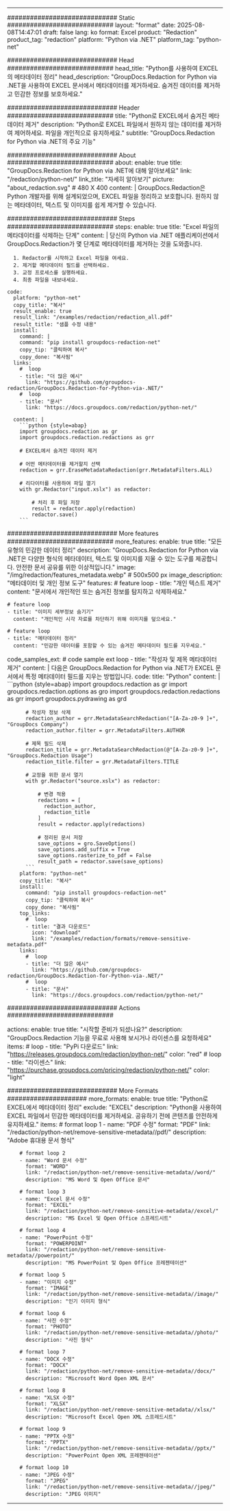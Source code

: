 
---
############################# Static ############################
layout: "format"
date:  2025-08-08T14:47:01
draft: false
lang: ko
format: Excel
product: "Redaction"
product_tag: "redaction"
platform: "Python via .NET"
platform_tag: "python-net"

############################# Head ############################
head_title: "Python를 사용하여 EXCEL의 메타데이터 정리"
head_description: "GroupDocs.Redaction for Python via .NET을 사용하여 EXCEL 문서에서 메타데이터를 제거하세요. 숨겨진 데이터를 제거하고 민감한 정보를 보호하세요."

############################# Header ############################
title: "Python로 EXCEL에서 숨겨진 메타데이터 제거" 
description: "Python로 EXCEL 파일에서 원하지 않는 데이터를 제거하여 제어하세요. 파일을 개인적으로 유지하세요."
subtitle: "GroupDocs.Redaction for Python via .NET의 주요 기능" 

############################# About ############################
about:
    enable: true
    title: "GroupDocs.Redaction for Python via .NET에 대해 알아보세요"
    link: "/redaction/python-net/"
    link_title: "자세히 알아보기"
    picture: "about_redaction.svg" # 480 X 400
    content: |
       GroupDocs.Redaction은 Python 개발자를 위해 설계되었으며, EXCEL 파일을 정리하고 보호합니다. 원하지 않는 메타데이터, 텍스트 및 이미지를 쉽게 제거할 수 있습니다.

############################# Steps ############################
steps:
    enable: true
    title: "Excel 파일의 메타데이터를 삭제하는 단계"
    content: |
      당신의 Python via .NET 애플리케이션에서 GroupDocs.Redaction가 몇 단계로 메타데이터를 제거하는 것을 도와줍니다.
      
      1. Redactor를 시작하고 Excel 파일을 여세요.
      2. 제거할 메타데이터 필드를 선택하세요.
      3. 교정 프로세스를 실행하세요.
      4. 최종 파일을 내보내세요.
   
    code:
      platform: "python-net"
      copy_title: "복사"
      result_enable: true
      result_link: "/examples/redaction/redaction_all.pdf"
      result_title: "샘플 수정 내용"
      install:
        command: |
        command: "pip install groupdocs-redaction-net"
        copy_tip: "클릭하여 복사"
        copy_done: "복사됨"
      links:
        #  loop
        - title: "더 많은 예시"
          link: "https://github.com/groupdocs-redaction/GroupDocs.Redaction-for-Python-via-.NET/"
        #  loop
        - title: "문서"
          link: "https://docs.groupdocs.com/redaction/python-net/"
          
      content: |
        ```python {style=abap}
        import groupdocs.redaction as gr
        import groupdocs.redaction.redactions as grr

        # EXCEL에서 숨겨진 데이터 제거

        # 어떤 메타데이터를 제거할지 선택
        redaction = grr.EraseMetadataRedaction(grr.MetadataFilters.ALL)

        # 리다이터를 사용하여 파일 열기
        with gr.Redactor("input.xslx") as redactor:

            # 처리 후 파일 저장
            result = redactor.apply(redaction)
            redactor.save()
        ```            


############################# More features ############################
more_features:
  enable: true
  title: "모든 유형의 민감한 데이터 정리"
  description: "GroupDocs.Redaction for Python via .NET은 다양한 형식의 메타데이터, 텍스트 및 이미지를 지울 수 있는 도구를 제공합니다. 안전한 문서 공유를 위한 이상적입니다."
  image: "/img/redaction/features_metadata.webp" # 500x500 px
  image_description: "메타데이터 및 개인 정보 도구"
  features:
    # feature loop
    - title: "개인 텍스트 제거"
      content: "문서에서 개인적인 또는 숨겨진 정보를 탐지하고 삭제하세요."

    # feature loop
    - title: "이미지 세부정보 숨기기"
      content: "개인적인 시각 자료를 차단하기 위해 이미지를 덮으세요."

    # feature loop
    - title: "메타데이터 정리"
      content: "민감한 데이터를 포함할 수 있는 숨겨진 메타데이터 필드를 지우세요."
      
  code_samples_ext:
    # code sample ext loop
    - title: "작성자 및 제목 메타데이터 제거"
      content: |
        다음은 GroupDocs.Redaction for Python via .NET가 EXCEL 문서에서 특정 메타데이터 필드를 지우는 방법입니다.
      code:
        title: "Python"
        content: |
          ```python {style=abap}
          import groupdocs.redaction as gr
          import groupdocs.redaction.options as gro
          import groupdocs.redaction.redactions as grr
          import groupdocs.pydrawing as grd

          # 작성자 정보 삭제
          redaction_author = grr.MetadataSearchRedaction("[A-Za-z0-9 ]+", "GroupDocs Company")
          redaction_author.filter = grr.MetadataFilters.AUTHOR

          # 제목 필드 삭제
          redaction_title = grr.MetadataSearchRedaction(@"[A-Za-z0-9 ]+", "GroupDocs.Redaction Usage")
          redaction_title.filter = grr.MetadataFilters.TITLE

          # 교정을 위한 문서 열기
          with gr.Redactor("source.xslx") as redactor:

              # 변경 적용
              redactions = [
                redaction_author,
                redaction_title
              ]
              result = redactor.apply(redactions)

              # 정리된 문서 저장
              save_options = gro.SaveOptions()
              save_options.add_suffix = True
              save_options.rasterize_to_pdf = False
              result_path = redactor.save(save_options)
          ```
        platform: "python-net"
        copy_title: "복사"
        install:
          command: "pip install groupdocs-redaction-net"
          copy_tip: "클릭하여 복사"
          copy_done: "복사됨"
        top_links:
          #  loop
          - title: "결과 다운로드"
            icon: "download"
            link: "/examples/redaction/formats/remove-sensitive-metadata.pdf"
        links:
          #  loop
          - title: "더 많은 예시"
            link: "https://github.com/groupdocs-redaction/GroupDocs.Redaction-for-Python-via-.NET/"
          #  loop
          - title: "문서"
            link: "https://docs.groupdocs.com/redaction/python-net/"


############################# Actions ############################

actions:
  enable: true
  title: "시작할 준비가 되셨나요?"
  description: "GroupDocs.Redaction 기능을 무료로 사용해 보시거나 라이센스를 요청하세요"
  items:
    #  loop
    - title: "PyPi 다운로드"
      link: "https://releases.groupdocs.com/redaction/python-net/"
      color: "red"
        #  loop
    - title: "라이센스"
      link: "https://purchase.groupdocs.com/pricing/redaction/python-net/"
      color: "light"


############################# More Formats #####################
more_formats:
    enable: true
    title: "Python로 EXCEL에서 메타데이터 정리"
    exclude: "EXCEL"
    description: "Python을 사용하여 EXCEL 파일에서 민감한 메타데이터를 제거하세요. 공유하기 전에 콘텐츠를 안전하게 유지하세요."
    items: 
        # format loop 1
        - name: "PDF 수정"
          format: "PDF"
          link: "/redaction/python-net/remove-sensitive-metadata//pdf/"
          description: "Adobe 휴대용 문서 형식"

        # format loop 2
        - name: "Word 문서 수정"
          format: "WORD"
          link: "/redaction/python-net/remove-sensitive-metadata//word/"
          description: "MS Word 및 Open Office 문서"
          
        # format loop 3
        - name: "Excel 문서 수정"
          format: "EXCEL"
          link: "/redaction/python-net/remove-sensitive-metadata//excel/"
          description: "MS Excel 및 Open Office 스프레드시트"

        # format loop 4
        - name: "PowerPoint 수정"
          format: "POWERPOINT"
          link: "/redaction/python-net/remove-sensitive-metadata//powerpoint/"
          description: "MS PowerPoint 및 Open Office 프레젠테이션"

        # format loop 5
        - name: "이미지 수정"
          format: "IMAGE"
          link: "/redaction/python-net/remove-sensitive-metadata//image/"
          description: "인기 이미지 형식"

        # format loop 6
        - name: "사진 수정"
          format: "PHOTO"
          link: "/redaction/python-net/remove-sensitive-metadata//photo/"
          description: "사진 형식"

        # format loop 7
        - name: "DOCX 수정"
          format: "DOCX"
          link: "/redaction/python-net/remove-sensitive-metadata//docx/"
          description: "Microsoft Word Open XML 문서"
          
        # format loop 8
        - name: "XLSX 수정"
          format: "XLSX"
          link: "/redaction/python-net/remove-sensitive-metadata//xlsx/"
          description: "Microsoft Excel Open XML 스프레드시트"
          
        # format loop 9
        - name: "PPTX 수정"
          format: "PPTX"
          link: "/redaction/python-net/remove-sensitive-metadata//pptx/"
          description: "PowerPoint Open XML 프레젠테이션"

        # format loop 10
        - name: "JPEG 수정"
          format: "JPEG"
          link: "/redaction/python-net/remove-sensitive-metadata//jpeg/"
          description: "JPEG 이미지"


---